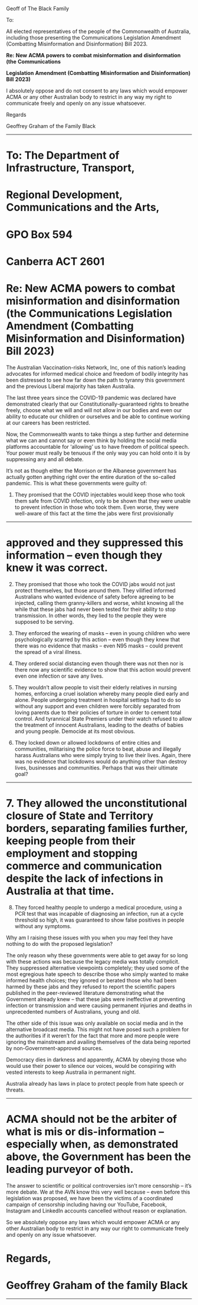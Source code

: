 Geoff of The Black Family

To:

All elected representatives of the people of the Commonwealth of Australia, including those
presenting the Communications Legislation Amendment (Combatting Misinformation and
Disinformation) Bill 2023.

**Re:** **New** **ACMA** **powers** **to** **combat** **misinformation** **and** **disinformation** **(the** **Communications**

**Legislation** **Amendment** **(Combatting** **Misinformation** **and** **Disinformation)** **Bill** **2023)**

I absolutely oppose and do not consent to any laws which would empower ACMA or any other
Australian body to restrict in any way my right to communicate freely and openly on any issue
whatsoever.

Regards

Geoffrey Graham
of the Family Black


-----

# To: The Department of Infrastructure, Transport,


# Regional Development, Communications and the Arts,


# GPO Box 594


# Canberra ACT 2601


# Re: New ACMA powers to combat misinformation and disinformation (the Communications Legislation Amendment (Combatting Misinformation and Disinformation) Bill 2023)

 The Australian Vaccination-risks Network, Inc, one of this nation’s leading advocates for informed medical choice and freedom of bodily integrity has been distressed to see how far down the path to tyranny this government and the previous Liberal majority has taken Australia.

 The last three years since the COVID-19 pandemic was declared have demonstrated clearly that our Constitutionally-guaranteed rights to breathe freely, choose what we will and will not allow in our bodies and even our ability to educate our children or ourselves and be able to continue working at our careers has been restricted.

 Now, the Commonwealth wants to take things a step further and determine what we can and cannot say or even think by holding the social media platforms accountable for ‘allowing’ us to have freedom of political speech. Your power must really be tenuous if the only way you can hold onto it is by suppressing any and all debate.

 It’s not as though either the Morrison or the Albanese government has actually gotten anything right over the entire duration of the so-called pandemic. This is what these governments were guilty of:

 1.   They promised that the COVID injectables would keep those who took them safe from COVID infection, only to be shown that they were unable to prevent infection in those who took them. Even worse, they were well-aware of this fact at the time the jabs were first provisionally


-----

# approved and they suppressed this information – even though they knew it was correct.

 2.   They promised that those who took the COVID jabs would not just protect themselves, but those around them. They vilified informed Australians who wanted evidence of safety before agreeing to be injected, calling them granny-killers and worse, whilst knowing all the while that these jabs had never been tested for their ability to stop transmission. In other words, they lied to the people they were supposed to be serving.

 3.   They enforced the wearing of masks – even in young children who were psychologically scarred by this action – even though they knew that there was no evidence that masks – even N95 masks – could prevent the spread of a viral illness.

 4.   They ordered social distancing even though there was not then nor is there now any scientific evidence to show that this action would prevent even one infection or save any lives.

 5.   They wouldn’t allow people to visit their elderly relatives in nursing homes, enforcing a cruel isolation whereby many people died early and alone. People undergoing treatment in hospital settings had to do so without any support and even children were forcibly separated from loving parents due to their policies of torture in order to cement total control. And tyrannical State Premiers under their watch refused to allow the treatment of innocent Australians, leading to the deaths of babies and young people. Democide at its most obvious.

 6.   They locked down or allowed lockdowns of entire cities and communities, militarising the police force to beat, abuse and illegally harass Australians who were simply trying to live their lives. Again, there was no evidence that lockdowns would do anything other than destroy lives, businesses and communities. Perhaps that was their ultimate goal?


-----

# 7.   They allowed the unconstitutional closure of State and Territory borders, separating families further, keeping people from their employment and stopping commerce and communication despite the lack of infections in Australia at that time.

 8.   They forced healthy people to undergo a medical procedure, using a PCR test that was incapable of diagnosing an infection, run at a cycle threshold so high, it was guaranteed to show false positives in people without any symptoms.

 Why am I raising these issues with you when you may feel they have nothing to do with the proposed legislation?

 The only reason why these governments were able to get away for so long with these actions was because the legacy media was totally complicit. They suppressed alternative viewpoints completely; they used some of the most egregious hate speech to describe those who simply wanted to make informed health choices; they ignored or berated those who had been harmed by these jabs and they refused to report the scientific papers published in the peer-reviewed literature demonstrating what the Government already knew – that these jabs were ineffective at preventing infection or transmission and were causing permanent injuries and deaths in unprecedented numbers of Australians, young and old.

 The other side of this issue was only available on social media and in the alternative broadcast media. This might not have posed such a problem for the authorities if it weren’t for the fact that more and more people were ignoring the mainstream and availing themselves of the data being reported by non-Government-approved sources.

 Democracy dies in darkness and apparently, ACMA by obeying those who would use their power to silence our voices, would be conspiring with vested interests to keep Australia in permanent night.

 Australia already has laws in place to protect people from hate speech or threats. 


-----

# ACMA should not be the arbiter of what is mis or dis-information – especially when, as demonstrated above, the Government has been the leading purveyor of both.

 The answer to scientific or political controversies isn’t more censorship – it’s more debate. We at the AVN know this very well because – even before this legislation was proposed, we have been the victims of a coordinated campaign of censorship including having our YouTube, Facebook, Instagram and LinkedIn accounts cancelled without reason or explanation.

 So we absolutely oppose any laws which would empower ACMA or any other Australian body to restrict in any way our right to communicate freely and openly on any issue whatsoever.


# Regards,


# Geoffrey Graham  of the family Black


-----

